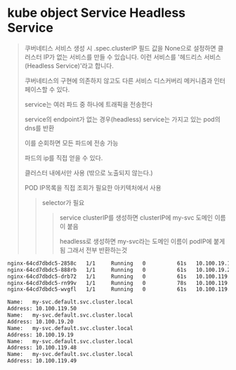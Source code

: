 # kube object Service Headless Service

> 쿠버네티스 서비스 생성 시 .spec.clusterIP 필드 값을 None으로 설정하면 클러스터 IP가 없는 서비스를 만들 수 있습니다. 이런 서비스를 '헤드리스 서비스(Headless Service)'라고 합니다.
>
> 쿠버네티스의 구현에 의존하지 않고도 다른 서비스 디스커버리 메커니즘과 인터페이스할 수 있다.
>
> service는 여러 파드 중 하나에 트래픽을 전송한다
>
> service의 endpoint가 없는 경우(headless) service는 가지고 있는 pod의 dns를 반환
>
> 이를 순회하면 모든 파드에 전송 가능
>
> 파드의 ip를 직접 얻을 수 있다.
>
> 클러스터 내에서만 사용 (밖으로 노출되지 않는다.)
>
> POD IP목록을 직접 조회가 필요한 아키텍처에서 사용
>
> > selector가 필요
> >
> > > service clusterIP를 생성하면 clusterIP에 my-svc 도메인 이름이 붙음
> > >
> > > headless로 생성하면 my-svc라는 도메인 이름이 podIP에 붙게 됨 그래서 전부 반환하는것

```sh
nginx-64cd7dbdc5-2858c   1/1     Running   0          61s   10.100.19.19    test-default-worker-node-0   <none>           <none>
nginx-64cd7dbdc5-888rb   1/1     Running   0          61s   10.100.19.20    test-default-worker-node-0   <none>           <none>
nginx-64cd7dbdc5-drb72   1/1     Running   0          61s   10.100.119.50   test-default-worker-node-1   <none>           <none>
nginx-64cd7dbdc5-rn99v   1/1     Running   0          78s   10.100.119.48   test-default-worker-node-1   <none>           <none>
nginx-64cd7dbdc5-wvgfl   1/1     Running   0          61s   10.100.119.49   test-default-worker-node-1   <none>           <none>
```

```sh
Name:   my-svc.default.svc.cluster.local
Address: 10.100.119.50
Name:   my-svc.default.svc.cluster.local
Address: 10.100.19.20
Name:   my-svc.default.svc.cluster.local
Address: 10.100.19.19
Name:   my-svc.default.svc.cluster.local
Address: 10.100.119.48
Name:   my-svc.default.svc.cluster.local
Address: 10.100.119.49
```
